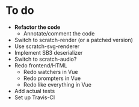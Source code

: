 # To do
- **Refactor the code**
	- Annotate/comment the code
- Switch to scratch-render (or a patched version)
- Use scratch-svg-renderer
- Implement SB3 deserializer
- Switch to scratch-audio?
- Redo frontend/HTML
	- Redo watchers in Vue
	- Redo prompters in Vue
	- Redo like everything in Vue
- Add actual tests
- Set up Travis-CI